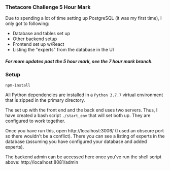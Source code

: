 ### Thetacore Challenge 5 Hour Mark

Due to spending a lot of time setting up PostgreSQL (it was my first time), I only got to following:
- Database and tables set up
- Other backend setup
- Frontend set up w/React
- Listing the "experts" from the database in the UI

##### For more updates past the 5 hour mark, see the 7 hour mark branch.

### Setup

`npm-install`

All Python dependencies are installed in a `Python 3.7.7` virtual environment that is zipped in the primary directory. 

The set up with the front end and the back end uses two servers. Thus, I have created a bash script `./start_env` that will set both up. They are configured to work together.

Once you have run this, open http://localhost:3006/ (I used an obscure port so there wouldn't be a conflict). There you can see a listing of experts in the database (assuming you have configured your database and added experts).

The backend admin can be accessed here once you've run the shell script above: http://localhost:8081/admin
